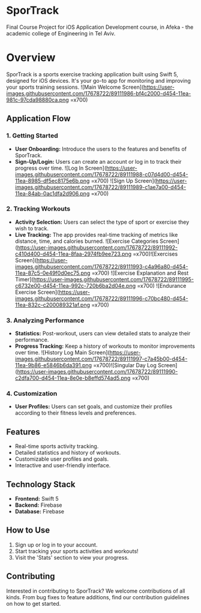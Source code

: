 
# SporTrack
Final Course Project for iOS Application Development course, in Afeka - the academic college of Engineering in Tel Aviv.


# Overview
SporTrack is a sports exercise tracking application built using Swift 5, designed for iOS devices. It's your go-to app for monitoring and improving your sports training sessions.
![Main Welcome Screen](https://user-images.githubusercontent.com/17678722/89111986-bf4c2000-d454-11ea-981c-97cda98880ca.png =x700)
## Application Flow

### 1. Getting Started
-  **User Onboarding:** Introduce the users to the features and benefits of SporTrack.
-  **Sign-Up/Login:** Users can create an account or log in to track their progress over time.
![Log In Screen](https://user-images.githubusercontent.com/17678722/89111988-c07d4d00-d454-11ea-8985-df5ec8175e6b.png =x700) ![Sign Up Screen](https://user-images.githubusercontent.com/17678722/89111989-c1ae7a00-d454-11ea-84ab-0ac1dfa2d906.png =x700)

### 2. Tracking Workouts
-  **Activity Selection:** Users can select the type of sport or exercise they wish to track.
-  **Live Tracking:** The app provides real-time tracking of metrics like distance, time, and calories burned.
![Exercise Categories Screen](https://user-images.githubusercontent.com/17678722/89111992-c410d400-d454-11ea-8faa-2974fb9ee723.png =x700)![Exercises Screen](https://user-images.githubusercontent.com/17678722/89111993-c4a96a80-d454-11ea-87c5-0e49f0d0ec75.png =x700)
![Exercise Explanation and Rest Timer](https://user-images.githubusercontent.com/17678722/89111995-c6732e00-d454-11ea-992c-720b6ba2d04e.png  =x700)
![Endurance Exercise Screen](https://user-images.githubusercontent.com/17678722/89111996-c70bc480-d454-11ea-832c-c200089321af.png =x700)

### 3. Analyzing Performance

-  **Statistics:** Post-workout, users can view detailed stats to analyze their performance.
-  **Progress Tracking:** Keep a history of workouts to monitor improvements over time.
![History Log Main Screen](https://user-images.githubusercontent.com/17678722/89111997-c7a45b00-d454-11ea-9b86-e5846b6da391.png =x700)![Singular Day Log Screen](https://user-images.githubusercontent.com/17678722/89111990-c2dfa700-d454-11ea-8e0e-b8effd574ad5.png =x700)
  
### 4. Customization

-  **User Profiles:** Users can set goals, and customize their profiles according to their fitness levels and preferences.
  

## Features
- Real-time sports activity tracking.
- Detailed statistics and history of workouts.
- Customizable user profiles and goals.
- Interactive and user-friendly interface.

## Technology Stack
-  **Frontend:** Swift 5
-  **Backend:** Firebase
-  **Database:** Firebase

## How to Use
1. Sign up or log in to your account.
2. Start tracking your sports activities and workouts!
3. Visit the 'Stats' section to view your progress.

## Contributing
Interested in contributing to SporTrack? We welcome contributions of all kinds. From bug fixes to feature additions, find our contribution guidelines on how to get started.
